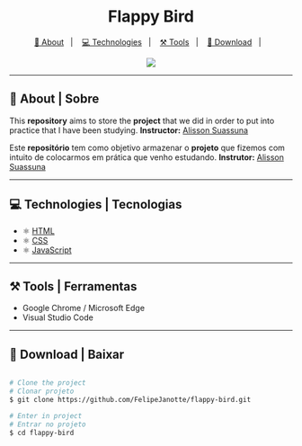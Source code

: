 <h1 align="center"> Flappy Bird </h1>

<p align="center">
  <a href="https://github.com/FelipeJanotte/flappy-bird#sobre">📝 About</a>&nbsp;&nbsp;&nbsp;|&nbsp;&nbsp;&nbsp;
  <a href="https://github.com/FelipeJanotte/flappy-bird#tecnologias">💻 Technologies</a>&nbsp;&nbsp;&nbsp;|&nbsp;&nbsp;&nbsp;
  <a href="https://github.com/FelipeJanotte/flappy-bird#ferramentas">⚒ Tools</a>&nbsp;&nbsp;&nbsp;|&nbsp;&nbsp;&nbsp;
  <a href="https://github.com/FelipeJanotte/flappy-bird#baixar">💾 Download</a>&nbsp;&nbsp;&nbsp;|&nbsp;&nbsp;&nbsp;
</p>

<p  align="center">
  <img src="https://media2.giphy.com/media/IzRwXjSTs991AWuIfZ/giphy.gif" align="center">
</p>

---

## 📝 About | Sobre
This **repository** aims to store the **project** that we did in order to put into practice that I have been studying.
**Instructor:** [Alisson Suassuna](https://github.com/alissonsuassuna)

Este **repositório** tem como objetivo armazenar o **projeto** que fizemos com intuito de colocarmos em prática que venho estudando.
**Instrutor:** [Alisson Suassuna](https://github.com/alissonsuassuna)

---

## 💻 Technologies | Tecnologias 
- ⚛️ [HTML](https://developer.mozilla.org/pt-BR/docs/Web/HTML)
- ⚛️ [CSS](https://developer.mozilla.org/pt-BR/docs/Web/CSS)
- ⚛️ [JavaScript](https://developer.mozilla.org/pt-BR/docs/Web/JavaScript)

---

## ⚒ Tools | Ferramentas

- Google Chrome / Microsoft Edge 
- Visual Studio Code

---

## 💾 Download | Baixar

```bash

# Clone the project
# Clonar projeto
$ git clone https://github.com/FelipeJanotte/flappy-bird.git

# Enter in project
# Entrar no projeto
$ cd flappy-bird

```
